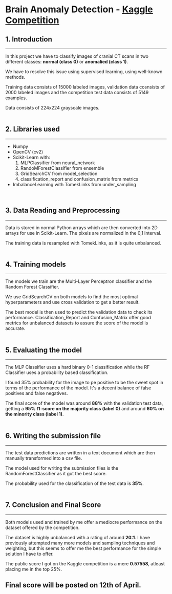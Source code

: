 # Brain Anomaly Detection - [Kaggle Competition](https://www.kaggle.com/competitions/unibuc-brain-ad) 

## 1. Introduction
---
In this project we have to classify images of cranial CT scans in two different classes: **normal (class 0)** or **anomalied (class 1)**.

We have to resolve this issue using supervised learning, using well-known methods.

Training data consists of 15000 labeled images, validation data cosnsists of 2000 labeled images and the competition test data consists of 5149 examples.

Data consists of 224x224 grayscale images.
<br><br>

## 2. Libraries used
---
- Numpy
- OpenCV (cv2)
- Scikit-Learn with:
  1. MLPClassifier from neural_network
  2. RandoMForestClassifier from ensemble
  3. GridSearchCV from model_selection
  4. classification_report and confusion_matrix from metrics
- ImbalanceLearning with TomekLinks from under_sampling  
<br>

## 3. Data Reading and Preprocessing
---
Data is stored in normal Python arrays which are then converted into 2D arrays for use in Scikit-Learn. The pixels are normalized in the 0,1 interval. 

The training data is resampled with TomekLinks, as it is quite unbalanced.
<br><br>

## 4. Training models
---
The models we train are the Multi-Layer Perceptron classifier and the Random Forest Classifier.

We use GridSearchCV on both models to find the most optimal hyperparameters and use cross validation to get a better result.

The best model is then used to predict the validation data to check its performance. Classification_Report and Confusion_Matrix offer good metrics for unbalanced datasets to assure the score of the model is accurate.
<br><br>

## 5. Evaluating the model
---
The MLP Classifier uses a hard binary 0-1 classification while the RF Classifier uses a probability based classification.

I found 35% probability for the image to pe positive to be the sweet spot in terms of the performance of the model. It's a decent balance of false positives and false negatives.

The final score of the model was around **88%** with the validation test data, getting a **95% f1-score on the majority class (label 0)** and around **60% on the minority class (label 1)**.
<br><br>

## 6. Writing the submission file
---
The test data predictions are written in a text document which are then manually transformed into a csv file. 

The model used for writing the submission files is the RandomForestClassifier as it got the best score.

The probability used for the classification of the test data is **35%**.
<br><br>

## 7. Conclusion and Final Score
---
Both models used and trained by me offer a mediocre performance on the dataset offered by the competition.

The dataset is highly unbalanced with a rating of around **20:1**. I have previously attempted many more models and sampling techniques and weighting, but this seems to offer me the best performance for the simple solution I have to offer.

The public score I got on the Kaggle competition is a mere **0.57558**, atleast placing me in the top 25%.

## **Final score will be posted on 12th of April.**